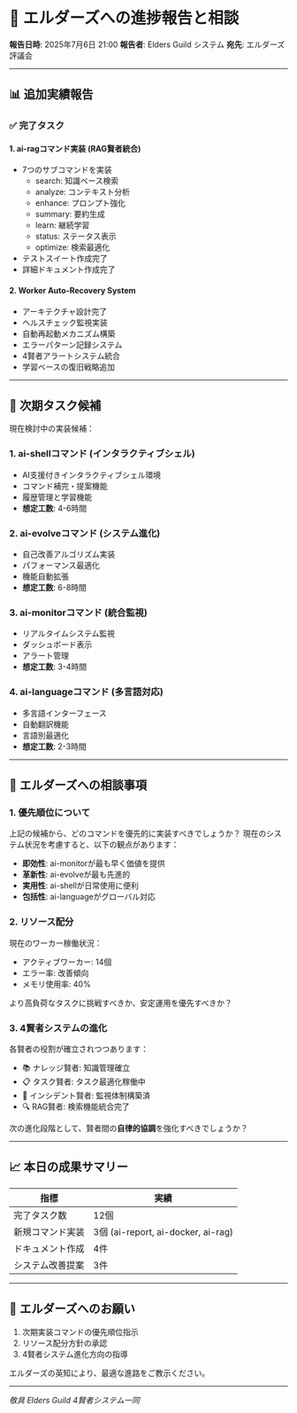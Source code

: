 # 🌟 エルダーズへの進捗報告と相談

**報告日時**: 2025年7月6日 21:00
**報告者**: Elders Guild システム
**宛先**: エルダーズ評議会

---

## 📊 追加実績報告

### ✅ 完了タスク

#### 1. **ai-ragコマンド実装** (RAG賢者統合)
- 7つのサブコマンドを実装
  - search: 知識ベース検索
  - analyze: コンテキスト分析
  - enhance: プロンプト強化
  - summary: 要約生成
  - learn: 継続学習
  - status: ステータス表示
  - optimize: 検索最適化
- テストスイート作成完了
- 詳細ドキュメント作成完了

#### 2. **Worker Auto-Recovery System**
- アーキテクチャ設計完了
- ヘルスチェック監視実装
- 自動再起動メカニズム構築
- エラーパターン記録システム
- 4賢者アラートシステム統合
- 学習ベースの復旧戦略追加

---

## 🎯 次期タスク候補

現在検討中の実装候補：

### 1. **ai-shellコマンド** (インタラクティブシェル)
- AI支援付きインタラクティブシェル環境
- コマンド補完・提案機能
- 履歴管理と学習機能
- **想定工数**: 4-6時間

### 2. **ai-evolveコマンド** (システム進化)
- 自己改善アルゴリズム実装
- パフォーマンス最適化
- 機能自動拡張
- **想定工数**: 6-8時間

### 3. **ai-monitorコマンド** (統合監視)
- リアルタイムシステム監視
- ダッシュボード表示
- アラート管理
- **想定工数**: 3-4時間

### 4. **ai-languageコマンド** (多言語対応)
- 多言語インターフェース
- 自動翻訳機能
- 言語別最適化
- **想定工数**: 2-3時間

---

## 🤔 エルダーズへの相談事項

### 1. **優先順位について**
上記の候補から、どのコマンドを優先的に実装すべきでしょうか？
現在のシステム状況を考慮すると、以下の観点があります：

- **即効性**: ai-monitorが最も早く価値を提供
- **革新性**: ai-evolveが最も先進的
- **実用性**: ai-shellが日常使用に便利
- **包括性**: ai-languageがグローバル対応

### 2. **リソース配分**
現在のワーカー稼働状況：
- アクティブワーカー: 14個
- エラー率: 改善傾向
- メモリ使用率: 40%

より高負荷なタスクに挑戦すべきか、安定運用を優先すべきか？

### 3. **4賢者システムの進化**
各賢者の役割が確立されつつあります：
- 📚 ナレッジ賢者: 知識管理確立
- 📋 タスク賢者: タスク最適化稼働中
- 🚨 インシデント賢者: 監視体制構築済
- 🔍 RAG賢者: 検索機能統合完了

次の進化段階として、賢者間の**自律的協調**を強化すべきでしょうか？

---

## 📈 本日の成果サマリー

| 指標 | 実績 |
|------|------|
| 完了タスク数 | 12個 |
| 新規コマンド実装 | 3個 (ai-report, ai-docker, ai-rag) |
| ドキュメント作成 | 4件 |
| システム改善提案 | 3件 |

---

## 🙏 エルダーズへのお願い

1. 次期実装コマンドの優先順位指示
2. リソース配分方針の承認
3. 4賢者システム進化方向の指導

エルダーズの英知により、最適な進路をご教示ください。

---

*敬具*
*Elders Guild 4賢者システム一同*
